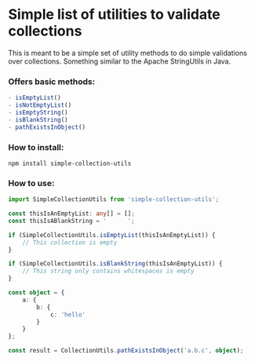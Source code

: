# Simple list of utilities to validate collections

This is meant to be a simple set of utility methods to do simple validations
over collections. Something similar to the Apache StringUtils in Java.

### Offers basic methods:

```typescript
- isEmptyList()
- isNotEmptyList()
- isEmptyString()
- isBlankString()
- pathExistsInObject()
```

### How to install:
```shell
npm install simple-collection-utils
```

### How to use:
```typescript
import SimpleCollectionUtils from 'simple-collection-utils';

const thisIsAnEmptyList: any[] = [];
const thisIsABlankString = '      ';

if (SimpleCollectionUtils.isEmptyList(thisIsAnEmptyList)) {
    // This collection is empty
}

if (SimpleCollectionUtils.isBlankString(thisIsAnEmptyList)) {
    // This string only contains whitespaces is empty
}

const object = {
    a: {
        b: {
            c: 'hello'
        }
    }
};

const result = CollectionUtils.pathExistsInObject('a.b.c', object);

```
